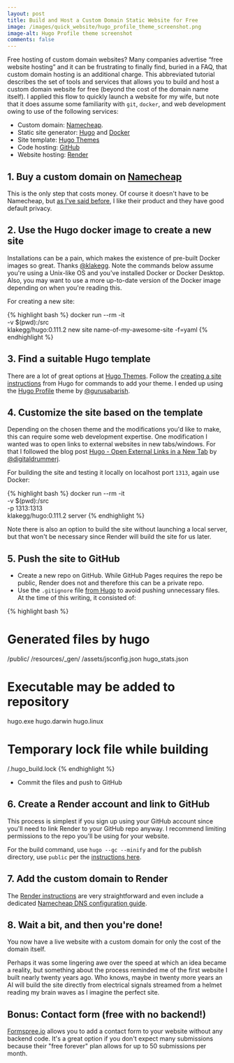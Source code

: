 ```yaml
---
layout: post
title: Build and Host a Custom Domain Static Website for Free
image: /images/quick_website/hugo_profile_theme_screenshot.png
image-alt: Hugo Profile theme screenshot
comments: false
---
```


Free hosting of custom domain websites? Many companies advertise “free website hosting” and it can be frustrating to finally find, buried in a FAQ, that custom domain hosting is an additional charge. This abbreviated tutorial describes the set of tools and services that allows you to build and host a custom domain website for free (beyond the cost of the domain name itself). I applied this flow to quickly launch a website for my wife, but note that it does assume some familiarity with `git`, `docker`, and web development owing to use of the following services:

- Custom domain: [Namecheap](https://namecheap.com).
- Static site generator: [Hugo](https://gohugo.io) and [Docker](https://docker.com)
- Site template: [Hugo Themes](https://themes.gohugo.io)
- Code hosting: [GitHub](https://github.com)
- Website hosting: [Render](https://render.com)

## 1. Buy a custom domain on [Namecheap](https://namecheap.com)

This is the only step that costs money. Of course it doesn't have to be Namecheap, but [as I've said before](/2021/12/24/github-pages-custom-domain.html), I like their product and they have good default privacy.

## 2. Use the Hugo docker image to create a new site

Installations can be a pain, which makes the existence of pre-built Docker images so great. Thanks [@klakegg](https://github.com/klakegg). Note the commands below assume you're using a Unix-like OS and you've installed Docker or Docker Desktop. Also, you may want to use a more up-to-date version of the Docker image depending on when you're reading this.

For creating a new site:

{% highlight bash %}
docker run --rm -it \
-v $(pwd):/src \
klakegg/hugo:0.111.2 new site name-of-my-awesome-site -f=yaml
{% endhighlight %}

## 3. Find a suitable Hugo template

There are a lot of great options at [Hugo Themes](https://themes.gohugo.io). Follow the [creating a site instructions](https://gohugo.io/getting-started/quick-start/#create-a-site) from Hugo for commands to add your theme. I ended up using the [Hugo Profile](https://themes.gohugo.io/hugo-profile/) theme by [@gurusabarish](https://github.com/gurusabarish).

## 4. Customize the site based on the template

Depending on the chosen theme and the modifications you'd like to make, this can require some web development expertise. One modification I wanted was to open links to external websites in new tabs/windows. For that I followed the blog post [Hugo - Open External Links in a New Tab](https://digitaldrummerj.me/hugo-links-to-other-pages/) by [@digitaldrummerj](https://github.com/digitaldrummerj).

For building the site and testing it locally on localhost port `1313`, again use Docker:

{% highlight bash %}
docker run --rm -it \
-v $(pwd):/src \
-p 1313:1313 \
klakegg/hugo:0.111.2 server
{% endhighlight %}

Note there is also an option to build the site without launching a local server, but that won't be necessary since Render will build the site for us later.

## 5. Push the site to GitHub

- Create a new repo on GitHub. While GitHub Pages requires the repo be public, Render does not and therefore this can be a private repo.
- Use the `.gitignore` file [from Hugo](https://github.com/github/gitignore/blob/main/community/Golang/Hugo.gitignore) to avoid pushing unnecessary files. At the time of this writing, it consisted of:

{% highlight bash %}

# Generated files by hugo

/public/
/resources/\_gen/
/assets/jsconfig.json
hugo_stats.json

# Executable may be added to repository

hugo.exe
hugo.darwin
hugo.linux

# Temporary lock file while building

/.hugo_build.lock
{% endhighlight %}

- Commit the files and push to GitHub

## 6. Create a Render account and link to GitHub

This process is simplest if you sign up using your GitHub account since you'll need to link Render to your GitHub repo anyway. I recommend limiting permissions to the repo you'll be using for your website.

For the build command, use `hugo --gc --minify` and for the publish directory, use `public` per the [instructions here](https://render.com/docs/deploy-hugo).

## 7. Add the custom domain to Render

The [Render instructions](https://render.com/docs/custom-domains) are very straightforward and even include a dedicated [Namecheap DNS configuration guide](https://render.com/docs/configure-namecheap-dns).

## 8. Wait a bit, and then you're done!

You now have a live website with a custom domain for only the cost of the domain itself.

Perhaps it was some lingering awe over the speed at which an idea became a reality, but something about the process reminded me of the first website I built nearly twenty years ago. Who knows, maybe in twenty more years an AI will build the site directly from electrical signals streamed from a helmet reading my brain waves as I imagine the perfect site.

## Bonus: Contact form (free with no backend!)

[Formspree.io](https://formspree.io) allows you to add a contact form to your website without any backend code. It's a great option if you don't expect many submissions because their "free forever" plan allows for up to 50 submissions per month.
